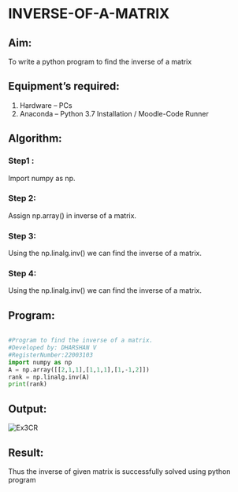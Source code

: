 # INVERSE-OF-A-MATRIX
## Aim:
To write a python program to find the inverse of a matrix
## Equipment’s required:
1. 	Hardware – PCs
2. 	Anaconda – Python 3.7 Installation / Moodle-Code Runner
## Algorithm:
### Step1 : 
Import numpy as np.
### Step 2: 
Assign np.array() in inverse of a matrix.

### Step 3: 
Using the np.linalg.inv() we can find the inverse of a matrix.

### Step 4: 
Using the np.linalg.inv() we can find the inverse of a matrix.

## Program:
```python

#Program to find the inverse of a matrix.
#Developed by: DHARSHAN V
#RegisterNumber:22003103
import numpy as np
A = np.array([[2,1,1],[1,1,1],[1,-1,2]])
rank = np.linalg.inv(A)
print(rank)

```


## Output:
![Ex3CR](https://user-images.githubusercontent.com/113497491/191960339-231970a9-51d5-4b06-a732-59b8ba2be28d.png)

## Result:
Thus the inverse of given matrix is successfully solved using python program

